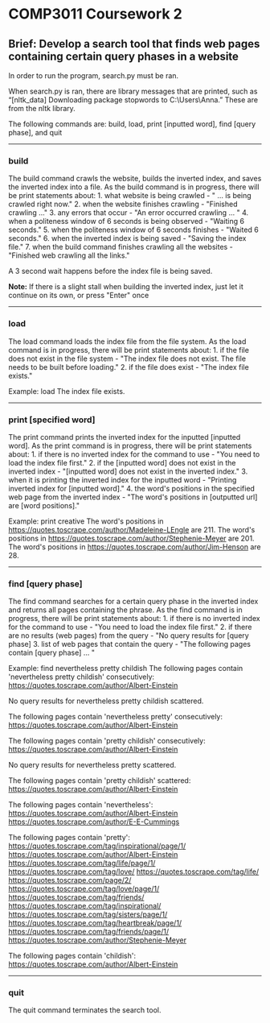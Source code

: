 # COMP3011 Coursework 2

## Brief: Develop a search tool that finds web pages containing certain query phases in a website

In order to run the program, search.py must be ran. 

When search.py is ran, there are library messages that are printed, such as “[nltk_data] Downloading package stopwords to C:\Users\Anna.” These are from the nltk library. 

The following commands are: build, load, print [inputted word], find [query phase], and quit

---------------------------------------------------------------------------------------------------------------------------------------------------------------
### build

The build command crawls the website, builds the inverted index, and saves the inverted index into a file. 
As the build command is in progress, there will be print statements about: 
    1. what website is being crawled -  " ... is being crawled right now."
    2. when the website finishes crawling - "Finished crawling ..."
    3. any errors that occur - "An error occurred crawling ... "
    4. when a politeness window of 6 seconds is being observed - "Waiting 6 seconds."
    5. when the politeness window of 6 seconds finishes - "Waited 6 seconds."
    6. when the inverted index is being saved - "Saving the index file."
    7. when the build command finishes crawling all the websites - "Finished web crawling all the links."

A 3 second wait happens before the index file is being saved.

**Note:** If there is a slight stall when building the inverted index, just let it continue on its own, or press "Enter" once

---------------------------------------------------------------------------------------------------------------------------------------------------------------
### load

The load command loads the index file from the file system. 
As the load command is in progress, there will be print statements about:
    1. if the file does not exist in the file system - "The index file does not exist. The file needs to be built before loading."
    2. if the file does exist - "The index file exists."

Example: load
The index file exists.

---------------------------------------------------------------------------------------------------------------------------------------------------------------
### print [specified word]

The print command prints the inverted index for the inputted [inputted word].
As the print command is in progress, there will be print statements about:
    1. if there is no inverted index for the command to use - "You need to load the index file first."
    2. if the [inputted word] does not exist in the inverted index - "[inputted word] does not exist in the inverted index."
    3. when it is printing the inverted index for the inputted word - "Printing inverted index for [inputted word]."
    4. the word's positions in the specified web page from the inverted index - "The word's positions in [outputted url] are [word positions]."

Example: print creative
The word's positions in https://quotes.toscrape.com/author/Madeleine-LEngle are 211.
The word's positions in https://quotes.toscrape.com/author/Stephenie-Meyer are 201.
The word's positions in https://quotes.toscrape.com/author/Jim-Henson are 28.

---------------------------------------------------------------------------------------------------------------------------------------------------------------
### find [query phase]

The find command searches for a certain query phase in the inverted index and returns all pages containing the phrase. 
As the find command is in progress, there will be print statements about:
    1. if there is no inverted index for the command to use - "You need to load the index file first."
    2. if there are no results (web pages) from the query - "No query results for [query phase]
    3. list of web pages that contain the query - "The following pages contain [query phase] ... "

Example: find nevertheless pretty childish
The following pages contain 'nevertheless pretty childish' consecutively:
https://quotes.toscrape.com/author/Albert-Einstein


No query results for nevertheless pretty childish scattered.


The following pages contain 'nevertheless pretty' consecutively:
https://quotes.toscrape.com/author/Albert-Einstein


The following pages contain 'pretty childish' consecutively:
https://quotes.toscrape.com/author/Albert-Einstein


No query results for nevertheless pretty scattered.


The following pages contain 'pretty childish' scattered:
https://quotes.toscrape.com/author/Albert-Einstein


The following pages contain 'nevertheless':
https://quotes.toscrape.com/author/Albert-Einstein
https://quotes.toscrape.com/author/E-E-Cummings


The following pages contain 'pretty':
https://quotes.toscrape.com/tag/inspirational/page/1/
https://quotes.toscrape.com/author/Albert-Einstein
https://quotes.toscrape.com/tag/life/page/1/
https://quotes.toscrape.com/tag/love/
https://quotes.toscrape.com/tag/life/
https://quotes.toscrape.com/page/2/
https://quotes.toscrape.com/tag/love/page/1/
https://quotes.toscrape.com/tag/friends/
https://quotes.toscrape.com/tag/inspirational/
https://quotes.toscrape.com/tag/sisters/page/1/
https://quotes.toscrape.com/tag/heartbreak/page/1/
https://quotes.toscrape.com/tag/friends/page/1/
https://quotes.toscrape.com/author/Stephenie-Meyer


The following pages contain 'childish':
https://quotes.toscrape.com/author/Albert-Einstein

---------------------------------------------------------------------------------------------------------------------------------------------------------------
### quit

The quit command terminates the search tool.
